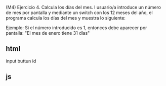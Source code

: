 (M4) Ejercicio 4. Calcula los días del mes.
l usuario/a introduce un número de mes por pantalla y mediante un switch con los 12 meses del año, el programa calcula los días del mes y muestra lo siguiente:

Ejemplo: Si el número introducido es 1, entonces debe aparecer por pantalla: "El mes de enero tiene 31 días"

## html
input
buttun
id
## js

